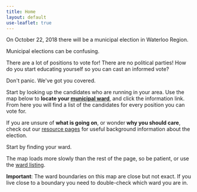 ```yaml
---
title: Home
layout: default
use-leaflet: true
---
```


<section class="flex">
  <article class="standout-box pink medium">
    <div class="big-text pink-text header" data-aos="fade-left">
      On October 22, 2018 there will be a municipal election in Waterloo Region.
    </div>
    <div class="content" data-aos="fade-right">
      <p>Municipal elections can be confusing.</p>
      <p>There are a lot of positions to vote for! There are no political parties! How do you start educating yourself so you can cast an informed vote?</p>
    </div>
  </article>
</section>

<section class="flex justify-right">
  <article class="standout-box green medium" data-aos="fade-up">
    <div class="big-text green-text header">Don't panic. We've got you covered.</div>
    <div class="content">
      <p>Start by looking up the candidates who are running in your area.
        Use the map below to <strong>locate your <a href="/wards/">municipal ward</a></strong>, and click the
      information link. From here you will find a list of the candidates for every position you can
        vote for.</p>
      <p>If you are unsure of <strong>what is going on</strong>, or wonder<strong> why you should care</strong>, check out our <a href="/resources">resource pages</a> for useful background information about the election.</p>
    </div>
  </article>
</section>

<section class="flex justify-center">
    <article class="standout-box blue large" id="map-box" data-aos="fade-up">
    <div class="big-text blue-text header">Start by finding your ward.</div>
    <div class="content">
      <p>The map loads more slowly than the rest of the page, so be
      patient, or use the <a href="/wards/">ward listing</a>.</p>
      <p><strong>Important</strong>: The ward boundaries on this map are close but not exact. If you live close to a boundary you need to double-check which ward you are in.</p>
      <div id="map-searchbar"></div>
      <div id="map"></div>
    </div>
  </article>
</section>



<script src="{{ site.baseurl }}/assets/js/leaflet.js"></script>
<script src="{{ site.baseurl }}/assets/js/leaflet-search.min.js"></script>
<!-- This has too many dependencies to load locally. -->
<script src="https://unpkg.com/leaflet-pip@1.1.0/leaflet-pip.js"></script>
<script src="{{ site.baseurl }}/assets/js/jquery-3.3.1.min.js"></script>
<script src="{{ site.baseurl }}/assets/js/show-map.js"></script>
